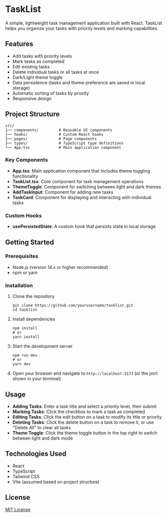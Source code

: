 # TaskList

A simple, lightweight task management application built with React. TaskList helps you organize your tasks with priority levels and marking capabilities.

## Features

- Add tasks with priority levels
- Mark tasks as completed
- Edit existing tasks
- Delete individual tasks or all tasks at once
- Dark/Light theme toggle
- Data persistence (tasks and theme preference are saved in local storage)
- Automatic sorting of tasks by priority
- Responsive design

## Project Structure

```
src/
├── components/         # Reusable UI components
├── hooks/              # Custom React hooks
├── pages/              # Page components
├── types/              # TypeScript type definitions
└── App.tsx             # Main application component
```

### Key Components

- **App.tsx**: Main application component that includes theme toggling functionality
- **TaskList.tsx**: Core component for task management operations
- **ThemeToggle**: Component for switching between light and dark themes
- **AddTaskInput**: Component for adding new tasks
- **TaskCard**: Component for displaying and interacting with individual tasks

### Custom Hooks

- **usePersistedState**: A custom hook that persists state in local storage

## Getting Started

### Prerequisites

- Node.js (version 14.x or higher recommended)
- npm or yarn

### Installation

1. Clone the repository

   ```
   git clone https://github.com/yourusername/tasklist.git
   cd tasklist
   ```

2. Install dependencies

   ```
   npm install
   # or
   yarn install
   ```

3. Start the development server

   ```
   npm run dev
   # or
   yarn dev
   ```

4. Open your browser and navigate to `http://localhost:5173` (or the port shown in your terminal)

## Usage

- **Adding Tasks**: Enter a task title and select a priority level, then submit
- **Marking Tasks**: Click the checkbox to mark a task as completed
- **Editing Tasks**: Click the edit button on a task to modify its title or priority
- **Deleting Tasks**: Click the delete button on a task to remove it, or use "Delete All" to clear all tasks
- **Theme Toggle**: Click the theme toggle button in the top right to switch between light and dark mode

## Technologies Used

- React
- TypeScript
- Tailwind CSS
- Vite (assumed based on project structure)

## License

[MIT License](LICENSE)
